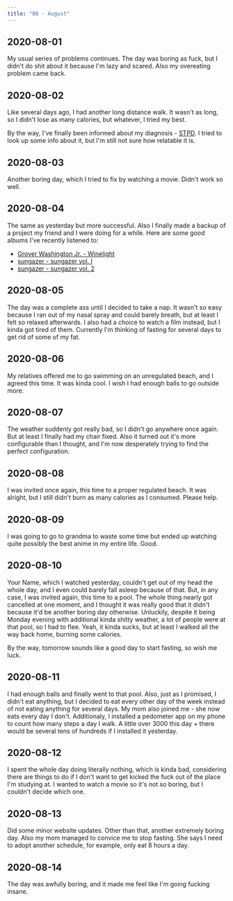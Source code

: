 ```yaml
---
title: "08 - August"
---
```


## 2020-08-01

My usual series of problems continues. The day was boring as fuck, but
I didn't do shit about it because I'm lazy and scared. Also my
overeating problem came back.

## 2020-08-02

Like several days ago, I had another long distance walk. It wasn't as
long, so I didn't lose as many calories, but whatever, I tried my
best.

By the way, I've finally been informed about my diagnosis - [STPD]. I
tried to look up some info about it, but I'm still not sure how
relatable it is.

[STPD]: https://en.wikipedia.org/wiki/Schizotypal_personality_disorder

## 2020-08-03

Another boring day, which I tried to fix by watching a movie. Didn't
work so well.

## 2020-08-04

The same as yesterday but more successful. Also I finally made a
backup of a project my friend and I were doing for a while. Here are
some good albums I've recently listened to:

* [Grover Washington Jr. - Winelight](https://www.youtube.com/playlist?list=OLAK5uy_ls32JrfpXuFS3NfcIDOaIkNq480SPF0is)
* [sungazer - sungazer vol. I](https://sungazermusic.bandcamp.com/album/sungazer-vol-i)
* [sungazer - sungazer vol. 2](https://sungazermusic.bandcamp.com/album/sungazer-vol-2)

## 2020-08-05

The day was a complete ass until I decided to take a nap. It wasn't so
easy because I ran out of my nasal spray and could barely breath, but
at least I felt so relaxed afterwards. I also had a choice to watch a
film instead, but I kinda got tired of them. Currently I'm thinking
of fasting for several days to get rid of some of my fat.

## 2020-08-06

My relatives offered me to go swimming on an unregulated beach, and I
agreed this time. It was kinda cool. I wish I had enough balls to go
outside more.

## 2020-08-07

The weather suddenly got really bad, so I didn't go anywhere once
again. But at least I finally had my chair fixed. Also it turned out
it's more configurable than I thought, and I'm now desperately trying
to find the perfect configuration.

## 2020-08-08

I was invited once again, this time to a proper regulated beach. It
was alright, but I still didn't burn as many calories as I consumed.
Please help.

## 2020-08-09

I was going to go to grandma to waste some time but ended up watching
quite possibly the best anime in my entire life. Good.

## 2020-08-10

Your Name, which I watched yesterday, couldn't get out of my head the
whole day, and I even could barely fall asleep because of that. But,
in any case, I was invited again, this time to a pool. The whole thing
nearly got cancelled at one moment, and I thought it was really good
that it didn't because it'd be another boring day otherwise.
Unluckily, despite it being Monday evening with additional kinda
shitty weather, a lot of people were at that pool, so I had to flee.
Yeah, it kinda sucks, but at least I walked all the way back home,
burning some calories.

By the way, tomorrow sounds like a good day to start fasting, so wish
me luck.

## 2020-08-11

I had enough balls and finally went to that pool. Also, just as I
promised, I didn't eat anything, but I decided to eat every other day
of the week instead of not eating anything for several days. My mom
also joined me - she now eats every day I don't. Additionaly, I
installed a pedometer app on my phone to count how many steps a day I
walk. A little over 3000 this day + there would be several tens of
hundreds if I installed it yesterday.

## 2020-08-12

I spent the whole day doing literally nothing, which is kinda bad,
considering there are things to do if I don't want to get kicked the
fuck out of the place I'm studying at. I wanted to watch a movie so
it's not so boring, but I couldn't decide which one.

## 2020-08-13

Did some minor website updates. Other than that, another extremely
boring day. Also my mom managed to convice me to stop fasting. She
says I need to adopt another schedule, for example, only eat 8 hours a
day.

## 2020-08-14

The day was awfully boring, and it made me feel like I'm going fucking
insane.
